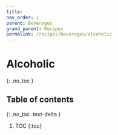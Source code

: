 ```yaml
---
title: 
nav_order: 1
parent: Beverages
grand_parent: Recipes
permalink: /recipes/beverages/alcoholic
---
```


# Alcoholic
{: .no_toc }

## Table of contents
{: .no_toc .text-delta }

1. TOC
{:toc}

